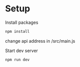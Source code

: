 # Setup

Install packages
```sh
npm install
```

change api address in /src/main.js

Start dev server
```sh
npm run dev
```
